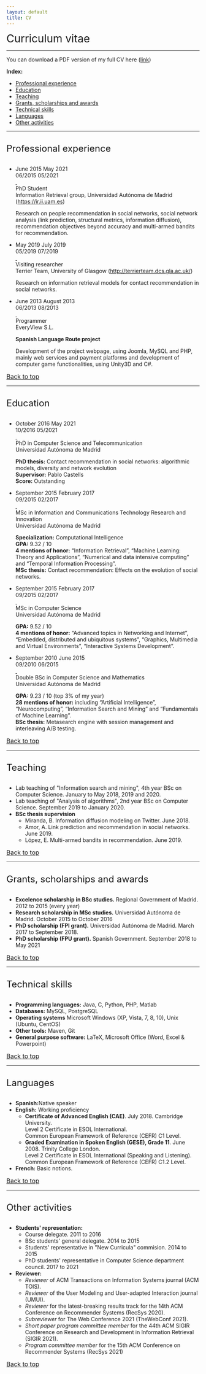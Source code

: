 ```yaml
---
layout: default
title: CV
---
```

<link href="https://maxcdn.bootstrapcdn.com/font-awesome/4.3.0/css/font-awesome.min.css" rel="stylesheet">



<div class="publications-div">
    <div style="align: left; font-size:28px">Curriculum vitae</div>
    <hr class="solid">
    <p>You can download a PDF version of my full CV here (<a href="/assets/others/jsanzcruzado-cv.pdf">link</a>)</p>
    <div id="index">
        <b>Index:</b>
        <ul>
            <li><a href="#professional">Professional experience</a></li>
            <li><a href="#studies">Education</a></li>
            <li><a href="#teaching">Teaching</a></li>
            <li><a href="#grants">Grants, scholarships and awards</a></li>
            <li><a href="#skills">Technical skills</a></li>
            <li><a href="#languages">Languages</a></li>
            <li><a href="#other">Other activities</a></li>
        </ul>
    </div>
    <hr class="solid">
    <div id="professional">
        <div style="align: left; font-size:24px; margin-top: 30px; margin-bottom: 30px;">Professional experience</div>
        <div class="container">
           <ul class="timeline">
              <li>
                 <!-- begin timeline-time -->
                 <div class="timeline-time">
                    <span class="time">June 2015</span>
                    <span class="time">May 2021</span>
                 </div>
                 <div class="timeline-time-small">
                    <span class="time">06/2015</span>
                    <span class="time">05/2021</span>
                </div>
                 <!-- end timeline-time -->
                 <!-- begin timeline-icon -->
                 <div class="timeline-icon">
                    <a href="javascript:;">&nbsp;</a>
                 </div>
                 <!-- end timeline-icon -->
                 <!-- begin timeline-body -->
                 <div class="timeline-body">
                    <div class="timeline-header">
                       <span class="username">PhD Student</span>
                       <br/>
                       <span class="text-muted">Information Retrieval group, Universidad Autónoma de Madrid (<a href="https://ir.ii.uam.es">https://ir.ii.uam.es</a>)</span>
                    </div>
                    <div class="timeline-content">
                       <p>
                          Research on people recommendation in social networks, social network analysis (link prediction, structural metrics, information diffusion), recommendation objectives beyond accuracy and multi-armed bandits for recommendation.
                       </p>
                    </div>
                 </div>
                <!--<div class = "collapsible-header" style="text-align:left;"><i class="material-icons">expand_more</i>
                    <p>PhD Student</p>
                    <p>Universidad Autónoma de Madrid</p>
                </div>
                <div class = "collapsible-body abstract">
                <span><b>Abstract: </b> What I did
                </span>
                </div>-->
                 <!-- end timeline-body -->
              </li>
              <li>
                 <!-- begin timeline-time -->
                 <div class="timeline-time">
                    <span class="time">May 2019</span>
                    <span class="time">July 2019</span>
                 </div>
                 <div class="timeline-time-small">
                    <span class="time">05/2019</span>
                    <span class="time">07/2019</span>
                </div>
                 <!-- end timeline-time -->
                 <!-- begin timeline-icon -->
                 <div class="timeline-icon">
                    <a href="javascript:;">&nbsp;</a>
                 </div>
                 <!-- end timeline-icon -->
                 <!-- begin timeline-body -->
                 <div class="timeline-body">
                    <div class="timeline-header">
                       <span class="username">Visiting researcher</span>
                       <br/>
                       <span class="text-muted">Terrier Team, University of Glasgow (<a href="http://terrierteam.dcs.gla.ac.uk/">http://terrierteam.dcs.gla.ac.uk/</a>)</span>
                    </div>
                    <div class="timeline-content">
                       <p>
                          Research on information retrieval models for contact recommendation in social networks.
                       </p>
                    </div>
                 </div>
                <!--<div class = "collapsible-header" style="text-align:left;"><i class="material-icons">expand_more</i>
                    <p>PhD Student</p>
                    <p>Universidad Autónoma de Madrid</p>
                </div>
                <div class = "collapsible-body abstract">
                <span><b>Abstract: </b> What I did
                </span>
                </div>-->
                 <!-- end timeline-body -->
              </li>
              <li>
                 <!-- begin timeline-time -->
                 <div class="timeline-time">
                    <span class="time">June 2013</span>
                    <span class="time">August 2013</span>
                 </div>
                 <div class="timeline-time-small">
                    <span class="time">06/2013</span>
                    <span class="time">08/2013</span>
                </div>
                 <!-- end timeline-time -->
                 <!-- begin timeline-icon -->
                 <div class="timeline-icon">
                    <a href="javascript:;">&nbsp;</a>
                 </div>
                 <!-- end timeline-icon -->
                 <!-- begin timeline-body -->
                 <div class="timeline-body">
                    <div class="timeline-header">
                       <span class="username">Programmer</span>
                       <br/>
                       <span class="text-muted">EveryView S.L.</span>
                    </div>
                    <div class="timeline-content">
                        <p><b>Spanish Language Route project</b></p>
                        <p>
                            Development of the project webpage, using Joomla, MySQL and PHP, mainly web services and payment platforms and development of computer game functionalities, using Unity3D and C#.
                        </p>
                    </div>
                 </div>
                <!--<div class = "collapsible-header" style="text-align:left;"><i class="material-icons">expand_more</i>
                    <p>PhD Student</p>
                    <p>Universidad Autónoma de Madrid</p>
                </div>
                <div class = "collapsible-body abstract">
                <span><b>Abstract: </b> What I did
                </span>
                </div>-->
                 <!-- end timeline-body -->
              </li>
           </ul>
        </div>
        <a style="font-size:16px; margin-top:10px; margin-bottom:10px;" href="#index">Back to top</a>
    </div>
    <hr class="solid">
    <div id="studies">
        <div style="align: left; font-size:24px; margin-top: 30px; margin-bottom: 30px;">Education</div>
        <div class="container">
           <ul class="timeline">
              <li>
                 <!-- begin timeline-time -->
                 <div class="timeline-time">
                    <span class="time">October 2016</span>
                    <span class="time">May 2021</span>
                 </div>
                 <div class="timeline-time-small">
                    <span class="time">10/2016</span>
                    <span class="time">05/2021</span>
                </div>
                 <!-- end timeline-time -->
                 <!-- begin timeline-icon -->
                 <div class="timeline-icon">
                    <a href="javascript:;">&nbsp;</a>
                 </div>
                 <!-- end timeline-icon -->
                 <!-- begin timeline-body -->
                 <div class="timeline-body">
                    <div class="timeline-header">
                       <span class="username">PhD in Computer Science and Telecommunication</span>
                       <br/>
                       <span class="text-muted">Universidad Autónoma de Madrid</span>
                    </div>
                    <div class="timeline-content">
                       <p>
                          <b>PhD thesis:</b> Contact recommendation in social networks: algorithmic models, diversity and network evolution<br/>
                          <b>Supervisor:</b> Pablo Castells<br/>
                          <b>Score:</b> Outstanding
                      </p>
                    </div>
                 </div>
              </li>
              <li>
                 <!-- begin timeline-time -->
                 <div class="timeline-time">
                    <span class="time">September 2015</span>
                    <span class="time">February 2017</span>
                 </div>
                 <div class="timeline-time-small">
                    <span class="time">09/2015</span>
                    <span class="time">02/2017</span>
                </div>
                 <!-- end timeline-time -->
                 <!-- begin timeline-icon -->
                 <div class="timeline-icon">
                    <a href="javascript:;">&nbsp;</a>
                 </div>
                 <!-- end timeline-icon -->
                 <!-- begin timeline-body -->
                 <div class="timeline-body">
                    <div class="timeline-header">
                       <span class="username">MSc in Information and Communications Technology Research and Innovation</span>
                       <br/>
                       <span class="text-muted">Universidad Autónoma de Madrid</span>
                    </div>
                    <div class="timeline-content">
                       <p>
                          <b>Specialization:</b> Computational Intelligence<br/>
                          <b>GPA:</b> 9.32 / 10<br/>
                          <b>4 mentions of honor:</b> “Information Retrieval”, “Machine Learning: Theory and Applications”, “Numerical and data intensive computing” and “Temporal Information Processing”.<br/>
                          <b>MSc thesis:</b> Contact recommendation: Effects on the evolution of social networks.
                      </p>
                    </div>
                 </div>
              </li>
              <li>
                 <!-- begin timeline-time -->
                 <div class="timeline-time">
                    <span class="time">September 2015</span>
                    <span class="time">February 2017</span>
                 </div>
                 <div class="timeline-time-small">
                    <span class="time">09/2015</span>
                    <span class="time">02/2017</span>
                </div>
                 <!-- end timeline-time -->
                 <!-- begin timeline-icon -->
                 <div class="timeline-icon">
                    <a href="javascript:;">&nbsp;</a>
                 </div>
                 <!-- end timeline-icon -->
                 <!-- begin timeline-body -->
                 <div class="timeline-body">
                    <div class="timeline-header">
                       <span class="username">MSc in Computer Science</span>
                       <br/>
                       <span class="text-muted">Universidad Autónoma de Madrid</span>
                    </div>
                    <div class="timeline-content">
                       <p>
                          <b>GPA:</b> 9.52 / 10<br/>
                          <b>4 mentions of honor:</b> “Advanced topics in Networking and Internet”, “Embedded, distributed and ubiquitous systems”, “Graphics, Multimedia and Virtual Environments”, “Interactive Systems Development”.<br/>
                      </p>
                    </div>
                 </div>
              </li>
              <li>
                 <!-- begin timeline-time -->
                 <div class="timeline-time">
                    <span class="time">September 2010</span>
                    <span class="time">June 2015</span>
                 </div>
                 <div class="timeline-time-small">
                    <span class="time">09/2010</span>
                    <span class="time">06/2015</span>
                </div>
                 <!-- end timeline-time -->
                 <!-- begin timeline-icon -->
                 <div class="timeline-icon">
                    <a href="javascript:;">&nbsp;</a>
                 </div>
                 <!-- end timeline-icon -->
                 <!-- begin timeline-body -->
                 <div class="timeline-body">
                    <div class="timeline-header">
                       <span class="username">Double BSc in Computer Science and Mathematics</span>
                       <br/>
                       <span class="text-muted">Universidad Autónoma de Madrid</span>
                    </div>
                    <div class="timeline-content">
                       <p>
                          <b>GPA:</b> 9.23 / 10 (top 3% of my year)<br/>
                          <b>28 mentions of honor:</b> including “Artificial Intelligence”, “Neurocomputing”, “Information Search and Mining” and “Fundamentals of Machine Learning”.<br/>
                          <b>BSc thesis:</b> Metasearch engine with session management and interleaving A/B testing.
                      </p>
                    </div>
                 </div>
              </li>
           </ul>
        </div>
        <a style="font-size:16px; margin-top:10px; margin-bottom:10px;" href="#index">Back to top</a>
    </div>
    <hr class="solid">
    <div id="teaching">
        <div style="align: left; font-size:24px; margin-top: 30px; margin-bottom: 30px;">Teaching</div>
        <div class="about">
            <ul>
                <li>Lab teaching of "Information search and mining", 4th year BSc on Computer Science. January to May 2018, 2019 and 2020.</li>
                <li>Lab teaching of "Analysis of algorithms", 2nd year BSc on Computer Science. September 2019 to January 2020.</li>
                <li><b>BSc thesis supervision</b>
                    <ul style="padding-left: 25px; list-style-type: circle;">
                        <li>Miranda, B. Information diffusion modeling on Twitter. June 2018.</li>
                        <li>Amor, A. Link prediction and recommendation in social networks. June 2019.</li>
                        <li>López, E. Multi-armed bandits in recommendation. June 2019.</li>
                    </ul>
                </li>
            </ul>
        </div>
        <a style="font-size:16px; margin-top:10px; margin-bottom:10px;" href="#index">Back to top</a>
    </div>
    <hr class="solid">
    <div id="grants">
        <div style="align: left; font-size:24px; margin-top: 30px; margin-bottom: 30px;">Grants, scholarships and awards</div>
        <div class="about">
            <ul>
                <li><b>Excelence scholarship in BSc studies.</b> Regional Government of Madrid. 2012 to 2015 (every year)</li>
                <li><b>Research scholarship in MSc studies.</b> Universidad Autónoma de Madrid. October 2015 to October 2016</li>
                <li><b>PhD scholarship (FPI grant).</b> Universidad Autónoma de Madrid. March 2017 to September 2018.</li>
                <li><b>PhD scholarship (FPU grant).</b> Spanish Government. September 2018 to May 2021</li>
            </ul>
        </div>
        <a style="font-size:16px; margin-top:10px; margin-bottom:10px;" href="#index">Back to top</a>
    </div>
    <hr class="solid">
    <div id="skills">
        <div style="align: left; font-size:24px; margin-top: 30px; margin-bottom: 30px;">Technical skills</div>
        <div class="about">
            <ul>
                <li><b>Programming languages:</b> Java, C, Python, PHP, Matlab</li>
                <li><b>Databases:</b> MySQL, PostgreSQL</li>
                <li><b>Operating systems</b> Microsoft Windows (XP, Vista, 7, 8, 10), Unix (Ubuntu, CentOS)</li>
                <li><b>Other tools:</b> Maven, Git</li>
                <li><b>General purpose software:</b> LaTeX, Microsoft Office (Word, Excel & Powerpoint)</li>
            </ul>
        </div>
        <a style="font-size:16px; margin-top:10px; margin-bottom:10px;" href="#index">Back to top</a>
    </div>
    <hr class="solid">
    <div id="languages">
        <div style="align: left; font-size:24px; margin-top: 30px; margin-bottom: 30px;">Languages</div>
        <div class="about">
            <ul>
                <li><b>Spanish:</b>Native speaker</li>
                <li><b>English:</b> Working proficiency
                    <ul style="padding-left: 25px; list-style-type: circle;">
                        <li><b>Certificate of Advanced English (CAE)</b>. July 2018. Cambridge University. <br/>
                            Level 2 Certificate in ESOL International.<br/>
                            Common European Framework of Reference (CEFR) C1 Level.</li>
                        <li><b>Graded Examination in Spoken English (GESE), Grade 11</b>. June 2008. Trinity College London. <br/>
                            Level 2 Certificate in ESOL International (Speaking and Listening).<br/>
                            Common European Framework of Reference (CEFR) C1.2 Level.</li>
                    </ul></li>  
                <li><b>French:</b> Basic notions.</li>
            </ul>
        </div>
        <a style="font-size:16px; margin-top:10px; margin-bottom:10px;" href="#index">Back to top</a>
    </div>
    <hr class="solid">
    <div id="other">
        <div style="align: left; font-size:24px; margin-top: 30px; margin-bottom: 30px;">Other activities</div>
        <div class="about">
            <ul>
                <li><b>Students' representation:</b>
                    <ul style="padding-left: 25px; list-style-type: circle;">
                        <li>Course delegate. 2011 to 2016</li>
                        <li>BSc students' general delegate. 2014 to 2015</li>
                        <li>Students' representative in "New Curricula" commision. 2014 to 2015</li>
                        <li>PhD students' representative in Computer Science department council. 2017 to 2021</li>
                    </ul></li>
                <li><b>Reviewer:</b>
                    <ul style="padding-left: 25px; list-style-type: circle;">
                        <li><i>Reviewer</i> of ACM Transactions on Information Systems journal (ACM TOIS).</li>
                        <li><i>Reviewer</i> of the User Modeling and User-adapted Interaction journal (UMUI).</li>
                        <li><i>Reviewer</i> for the latest-breaking results track for the 14th ACM Conference on Recommender Systems (RecSys 2020).</li>
                        <li><i>Subreviewer</i> for The Web Conference 2021 (TheWebConf 2021).</li>
                        <li><i>Short paper program committee member</i> for the 44th ACM SIGIR Conference on Research and Development in Information Retrieval (SIGIR 2021).</li>
                        <li><i>Program committee member</i> for the 15th ACM Conference on Recommender Systems (RecSys 2021)</li>
                    </ul></li>
            </ul>
        </div>
        <a style="font-size:16px; margin-top:10px; margin-bottom:10px;" href="#index">Back to top</a>
    </div>
</div>